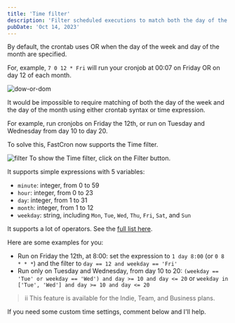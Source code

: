 ```yaml
---
title: 'Time filter'
description: 'Filter scheduled executions to match both the day of the week and the day of the month'
pubDate: 'Oct 14, 2023'
---
```


By default, the crontab uses OR when the day of the week and day of the month are specified.

For, example, `7 0 12 * Fri` will run your cronjob at 00:07 on Friday OR on day 12 of each month.

![dow-or-dom](https://updote.nyc3.cdn.digitaloceanspaces.com/attachment/FastCron/dow-or-dom-652a0cc3b0aa72.58415039.png)

It would be impossible to require matching of both the day of the week and the day of the month using either crontab syntax or time expression.

For example, run cronjobs on Friday the 12th, or run on Tuesday and Wednesday from day 10 to day 20.

To solve this, FastCron now supports the Time filter.

![filter](https://updote.nyc3.cdn.digitaloceanspaces.com/attachment/FastCron/filter-652d4716276cc6.72055909.png)
To show the Time filter, click on the Filter button.

It supports simple expressions with 5 variables:
- `minute`: integer, from 0 to 59
- `hour`: integer, from 0 to 23
- `day`: integer, from 1 to 31
- `month`: integer, from 1 to 12
- `weekday`: string, including `Mon`, `Tue`, `Wed`, `Thu`, `Fri`, `Sat`, and `Sun`

It supports a lot of operators. See the [full list here](https://symfony.com/doc/current/reference/formats/expression_language.html#supported-operators).

Here are some examples for you:
- Run on Friday the 12th, at 8:00: set the expression to `1 day 8:00` (or `0 8 * * *`) and the filter to `day == 12 and weekday == 'Fri'`
- Run only on Tuesday and Wednesday, from day 10 to 20: `(weekday == 'Tue' or weekday == 'Wed') and day >= 10 and day <= 20` or `weekday in ['Tue', 'Wed'] and day >= 10 and day <= 20`

>ii This feature is available for the Indie, Team, and Business plans.

If you need some custom time settings, comment below and I'll help.